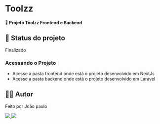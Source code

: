<h1>Toolzz</h1>
<h4>🚀 Projeto Toolzz Frontend e Backend </h4>

<h2>🚧 Status do projeto</h2>
<p>Finalizado</p>

<h3>Acessando o Projeto</h3>
<ul>
	<li>Acesse a pasta frontend onde está o projeto desenvolvido em NextJs</li>
	<li>Acesse a pasta backend onde está o projeto desenvolvido em Laravel</li>
 
</ul>

<h2>🧑🏻‍ Autor</h2>
<p>Feito por João paulo</p>
<a href="https://www.linkedin.com/in/jo%C3%A3o-paulo-8b38b8254/">
	<img src="https://img.shields.io/badge/-João-blue?style=flat-square&logo=Linkedin&logoColor=white&link=https:https://www.linkedin.com/in/jo%C3%A3o-paulo-ferreira-neto-467880182/">
</a>
<a href="mailto:joaopauloneto3687@gmail.com">
	<img src="https://img.shields.io/badge/-joaopauloneto3687@gmail.com-c14438?style=flat-square&logo=Gmail&logoColor=white&link=mailto:joaopauloneto3687@gmail.com">
</a>
